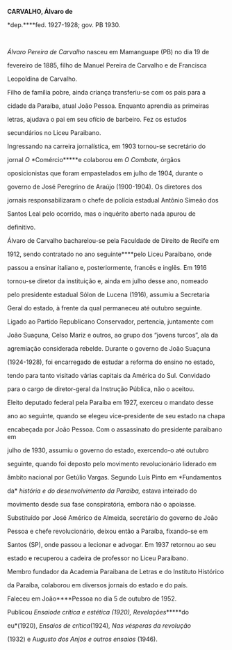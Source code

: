 **CARVALHO, Álvaro de**



\*dep.****fed. 1927-1928; gov. PB 1930.



 



*Álvaro Pereira de Carvalho* nasceu em Mamanguape (PB) no dia 19 de

fevereiro de 1885, filho de Manuel Pereira de Carvalho e de Francisca

Leopoldina de Carvalho.



Filho de família pobre, ainda criança transferiu-se com os pais para a

cidade da Paraíba, atual João Pessoa. Enquanto aprendia as primeiras

letras, ajudava o pai em seu ofício de barbeiro. Fez os estudos

secundários no Liceu Paraibano.



Ingressando na carreira jornalística, em 1903 tornou-se secretário do

jornal *O* *Comércio*****e colaborou em *O Combate,* órgãos

oposicionistas que foram empastelados em julho de 1904, durante o

governo de José Peregrino de Araújo (1900-1904). Os diretores dos

jornais responsabilizaram o chefe de polícia estadual Antônio Simeão dos

Santos Leal pelo ocorrido, mas o inquérito aberto nada apurou de

definitivo.



Álvaro de Carvalho bacharelou-se pela Faculdade de Direito de Recife em

1912, sendo contratado no ano seguinte****pelo Liceu Paraibano, onde

passou a ensinar italiano e, posteriormente, francês e inglês. Em 1916

tornou-se diretor da instituição e, ainda em julho desse ano, nomeado

pelo presidente estadual Sólon de Lucena (1916), assumiu a Secretaria

Geral do estado, à frente da qual permaneceu até outubro seguinte.

Ligado ao Partido Republicano Conservador, pertencia, juntamente com

João Suaçuna, Celso Mariz e outros, ao grupo dos “jovens turcos”, ala da

agremiação considerada rebelde. Durante o governo de João Suaçuna

(1924-1928), foi encarregado de estudar a reforma do ensino no estado,

tendo para tanto visitado várias capitais da América do Sul. Convidado

para o cargo de diretor-geral da Instrução Pública, não o aceitou.



Eleito deputado federal pela Paraíba em 1927, exerceu o mandato desse

ano ao seguinte, quando se elegeu vice-presidente de seu estado na chapa

encabeçada por João Pessoa. Com o assassinato do presidente paraibano em

julho de 1930, assumiu o governo do estado, exercendo-o até outubro

seguinte, quando foi deposto pelo movimento revolucionário liderado em

âmbito nacional por Getúlio Vargas. Segundo Luís Pinto em *Fundamentos

da* *história e do desenvolvimento da Paraíba,* estava inteirado do

movimento desde sua fase conspiratória, embora não o apoiasse.

Substituído por José Américo de Almeida, secretário do governo de João

Pessoa e chefe revolucionário, deixou então a Paraíba, fixando-se em

Santos (SP), onde passou a lecionar e advogar. Em 1937 retornou ao seu

estado e recuperou a cadeira de professor no Liceu Paraibano.



Membro fundador da Academia Paraibana de Letras e do Instituto Histórico

da Paraíba, colaborou em diversos jornais do estado e do país.



Faleceu em João****Pessoa no dia 5 de outubro de 1952.



Publicou *Ensaio****de crítica e estética* (1920)*, Revelações******do

eu*(1920), *Ensaios de* *crítica*(1924)*, Nas vésperas da revolução*

(1932) e A*ugusto dos Anjos e outros ensaios* (1946).



 



 



